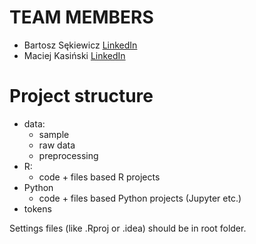 # TEAM MEMBERS

- Bartosz Sękiewicz [LinkedIn](https://www.linkedin.com/in/bsekiewicz/)
- Maciej Kasiński [LinkedIn](https://www.linkedin.com/in/maciejkasinski/)

# Project structure

- data:  
  - sample  
  - raw data  
  - preprocessing  
- R:  
  - code + files based R projects  
- Python  
  - code + files based Python projects (Jupyter etc.)  
- tokens  
  
Settings files (like .Rproj or .idea) should be in root folder.
